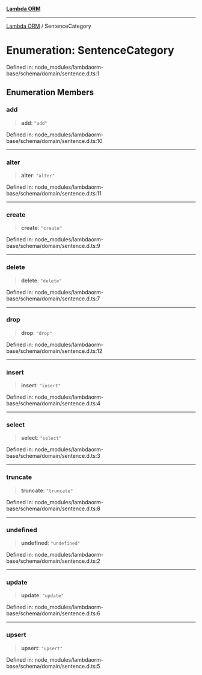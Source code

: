 [**Lambda ORM**](../README.md)

***

[Lambda ORM](../README.md) / SentenceCategory

# Enumeration: SentenceCategory

Defined in: node\_modules/lambdaorm-base/schema/domain/sentence.d.ts:1

## Enumeration Members

### add

> **add**: `"add"`

Defined in: node\_modules/lambdaorm-base/schema/domain/sentence.d.ts:10

***

### alter

> **alter**: `"alter"`

Defined in: node\_modules/lambdaorm-base/schema/domain/sentence.d.ts:11

***

### create

> **create**: `"create"`

Defined in: node\_modules/lambdaorm-base/schema/domain/sentence.d.ts:9

***

### delete

> **delete**: `"delete"`

Defined in: node\_modules/lambdaorm-base/schema/domain/sentence.d.ts:7

***

### drop

> **drop**: `"drop"`

Defined in: node\_modules/lambdaorm-base/schema/domain/sentence.d.ts:12

***

### insert

> **insert**: `"insert"`

Defined in: node\_modules/lambdaorm-base/schema/domain/sentence.d.ts:4

***

### select

> **select**: `"select"`

Defined in: node\_modules/lambdaorm-base/schema/domain/sentence.d.ts:3

***

### truncate

> **truncate**: `"truncate"`

Defined in: node\_modules/lambdaorm-base/schema/domain/sentence.d.ts:8

***

### undefined

> **undefined**: `"undefined"`

Defined in: node\_modules/lambdaorm-base/schema/domain/sentence.d.ts:2

***

### update

> **update**: `"update"`

Defined in: node\_modules/lambdaorm-base/schema/domain/sentence.d.ts:6

***

### upsert

> **upsert**: `"upsert"`

Defined in: node\_modules/lambdaorm-base/schema/domain/sentence.d.ts:5
